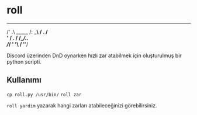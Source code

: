 # roll

  ____
 /\' .\    _____
/: \___\  / .  /\
\' / . / /____/..\
 \/___/  \'  '\  /
          \'__'\/

Discord üzerinden DnD oynarken hızlı zar atabilmek için oluşturulmuş bir python scripti. 

## Kullanımı

```cp roll.py /usr/bin/```
```roll zar```

```roll yardim``` yazarak hangi zarları atabileceğinizi görebilirsiniz.